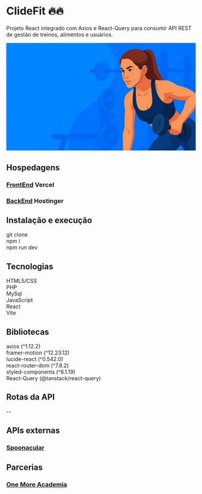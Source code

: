 # ClideFit 🔥🔥

Projeto React integrado com Axios e React-Query para consumir API REST de gestão de treinos, alimentos e usuários.

![Logo ClideFit](/src/pages/Home/banner.jpg)

## Hospedagens

### [FrontEnd](https://clide-8vw8bdr3a-clidefits-projects.vercel.app) Vercel
### [BackEnd]() Hostinger


## Instalação e execução

git clone <repo-url>  
npm i  
npm run dev  

## Tecnologias

HTML5/CSS  
PHP  
MySql  
JavaScript  
React  
Vite

## Bibliotecas

axios (^1.12.2)  
framer-motion (^12.23.12)  
lucide-react (^0.542.0)  
react-router-dom (^7.8.2)  
styled-components (^6.1.19)  
React-Query (@tanstack/react-query)

## Rotas da API

--

## APIs externas

### [Spoonacular](https://spoonacular.com/food-api)

## Parcerias

### [One More Academia](https://www.youtube.com/@OneMoreAcademia)
